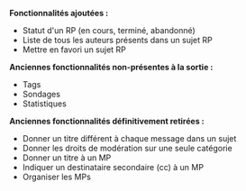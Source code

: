 **Fonctionnalités ajoutées :**
- Statut d'un RP (en cours, terminé, abandonné)
- Liste de tous les auteurs présents dans un sujet RP
- Mettre en favori un sujet RP

**Anciennes fonctionnalités non-présentes à la sortie :**
- Tags
- Sondages
- Statistiques

**Anciennes fonctionnalités définitivement retirées :**
- Donner un titre différent à chaque message dans un sujet
- Donner les droits de modération sur une seule catégorie
- Donner un titre à un MP
- Indiquer un destinataire secondaire (cc) à un MP
- Organiser les MPs
